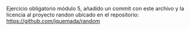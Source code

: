 Ejercicio obligatorio módulo 5, añadido un commit con este archivo y la licencia al proyecto randon ubicado en el repositorio: https://github.com/jquemada/random